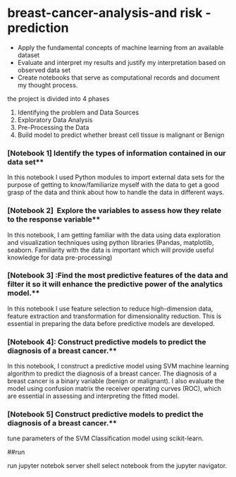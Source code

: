 # breast-cancer-analysis-and risk -prediction
* Apply the fundamental concepts of machine learning from an available dataset
* Evaluate and interpret my results and justify my interpretation based on observed data set
* Create notebooks that serve as computational records and document my thought process. 


the project is divided into 4 phases
1. Identifying the problem  and Data Sources
2. Exploratory Data Analysis
3. Pre-Processing the Data
4. Build model to predict whether breast cell tissue is  malignant or Benign

### [Notebook 1] Identify the types of information contained in our data set**
In this notebook I used Python modules to import external data sets for the purpose of getting to know/familiarize myself with the data to get a good grasp of the data and think about how to handle the data in different ways. 

### [Notebook 2]  Explore the variables to assess how they relate to the response variable** 
In this notebook, I am getting familiar with the data using data exploration and visualization techniques using python libraries (Pandas, matplotlib, seaborn. Familiarity with the data is important which will provide useful knowledge for data pre-processing)

### [Notebook 3] :Find the most predictive features of the data and filter it so it will enhance the predictive power of the analytics model.**
In this notebook I use feature selection to reduce high-dimension data, feature extraction and transformation for dimensionality reduction. This is essential in preparing the data before predictive models are developed.

### [Notebook 4]: Construct predictive models to predict the diagnosis of a breast cancer.** 
In this notebook, I construct a predictive model using SVM machine learning algorithm to predict the diagnosis of a breast cancer. The diagnosis of a breast cancer is a binary variable (benign or malignant). I also evaluate the model using confusion matrix the receiver operating curves (ROC), which are essential in assessing and interpreting the fitted model.

### [Notebook 5] Construct predictive models to predict the diagnosis of a breast cancer.** 


 tune parameters of the SVM Classification model using scikit-learn.

##run

run jupyter notebok server shell
select notebook from the jupyter navigator.

